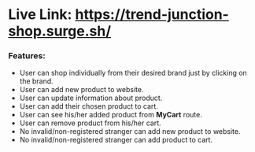# Live Link: https://trend-junction-shop.surge.sh/
### Features: 
  * User can shop individually from their desired brand just by clicking on the brand.
  * User can add new product to website. 
  * User can update information about product. 
  * User can add their chosen product to cart.
  * User can see his/her added product from **MyCart** route. 
  * User can remove product from his/her cart.
  * No invalid/non-registered stranger can add new product to website. 
  * No invalid/non-registered stranger can add product to cart. 
  


